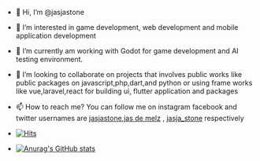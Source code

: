 [jas de melz]:https://www.facebook.com/jasja.stone.7
[jasjastone]:https://instagram.com/jasjastone/
[jasja_stone]:https://twitter.com/jasja_stone/
- 👋 Hi, I’m @jasjastone
- 👀 I’m interested in game development, web development and mobile application development
- 🌱 I’m currently am working with Godot for game development and AI testing environment.
- 💞️ I’m looking to collaborate on projects that involves public works like public packages on javascript,php,dart,and python or using frame works like vue,laravel,react for building ui, flutter application and packages
- 📫 How to reach me? You can follow me on instagram facebook and twitter usernames are [jasjastone][],[jas de melz][] , [jasja_stone][] respectively 

- [![Hits](https://hits.seeyoufarm.com/api/count/incr/badge.svg?url=https%3A%2F%2Fgithub.com%2Fjasjastone&count_bg=%232E15FF&title_bg=%23555555&icon=exercism.svg&icon_color=%23FCDF00&title=views%2Fvisitors&edge_flat=false)](https://hits.seeyoufarm.com)

- [![Anurag's GitHub stats](https://github-readme-stats.vercel.app/api?username=anuraghazra)](https://github.com/anuraghazra/github-readme-stats)
<!---
jasjastone/jasjastone is a ✨ special ✨ repository because its `README.md` (this file) appears on your GitHub profile.
You can click the Preview link to take a look at your changes.
--->
